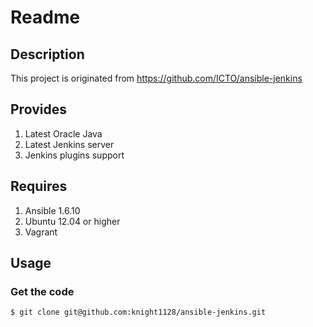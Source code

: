# Readme

## Description

This project is originated from https://github.com/ICTO/ansible-jenkins


## Provides

1. Latest Oracle Java
1. Latest Jenkins server
2. Jenkins plugins support

## Requires

1. Ansible 1.6.10
2. Ubuntu 12.04 or higher
3. Vagrant

## Usage

### Get the code

```bash
$ git clone git@github.com:knight1128/ansible-jenkins.git
```
